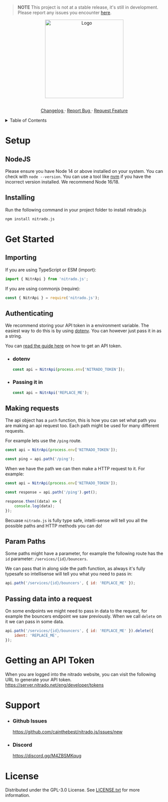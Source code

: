 > **NOTE** This project is not at a stable release, it's still in development. Please report any issues you encounter [here](https://github.com/cainthebest/nitrado.js/issues/new).

<div align="center">
  <a>
    <img src="https://cdn.discordapp.com/attachments/754460402729091212/964958946651693086/IMG_1775.png" alt="Logo"  height="250">
  </a>

  <p align="center">
    <br />
    <a href="https://github.com/cainthebest/nitrado.js/blob/master/CHANGELOG.md">
      Changelog
    </a>
    ·
    <a href="https://github.com/cainthebest/nitrado.js/issues/news">
      Report Bug
    </a>
    ·
    <a href="https://github.com/cainthebest/nitrado.js/issues/new">
      Request Feature
    </a>
  </p>
</div>

<details>
  <summary> Table of Contents </summary>

  <ol>
    <li>
      <a href="#setup">Setup</a>
      <ol>
        <li><a href="#nodejs">NodeJS</a></li>
        <li><a href="#installing">Installing</a></li>
      </ol>
    </li>
    <li>
      <a href="#get-started">Get Started</a>
      <ol>
        <li><a href="#importing">Importing</li>
        <li><a href="#authenticating">Authenticating</a></li>
        <li><a href="#making-requests">Making Requests</a></li>
        <li><a href="#param-paths">Param Paths</a></li>
        <li><a href="#passing-data-into-a-request">Passing data into a request</a></li>
      </ol>
    </li>
    <li>
      <a href="#getting-an-api-token">Getting an API token</a>
    </li>
    <li>
      <a href="#support">Support</a>
    </li>
    <li>
      <a href="#license">License</a>
    </li>
  </ol>
</details>

# Setup

## NodeJS

Please ensure you have Node 14 or above installed on your system. You can check with `node --version`. You can use a tool like [nvm](https://github.com/nvm-sh/nvm) if you have the incorrect version installed. We recommend Node 16/18.

## Installing

Run the following command in your project folder to install nitrado.js

```bash
npm install nitrado.js
```

# Get Started

## Importing

If you are using TypeScript or ESM (import):

```js
import { NitrApi } from 'nitrado.js';
```

If you are using commonjs (require):

```js
const { NitrApi } = require('nitrado.js');
```

## Authenticating

We recommend storing your API token in a environment variable. The easiest way to do this is by using [dotenv](https://www.npmjs.com/package/dotenv). You can however just pass it in as a string.

You can [read the guide here](#getting-an-api-token) on how to get an API token.

-   ### dotenv

    ```js
    const api = NitrApi(process.env['NITRADO_TOKEN']);
    ```

-   ### Passing it in
    ```js
    const api = NitrApi('REPLACE_ME');
    ```

## Making requests

The api object has a `path` function, this is how you can set what path you are making an api request too. Each path might be used for many different requests.

For example lets use the `/ping` route.

```js
const api = NitrApi(process.env['NITRADO_TOKEN']);

const ping = api.path('/ping');
```

When we have the path we can then make a HTTP request to it. For example:

```js
const api = NitrApi(process.env['NITRADO_TOKEN']);

const response = api.path('/ping').get();

response.then((data) => {
    console.log(data);
});
```

Becuase `nitrado.js` is fully type safe, intelli-sense will tell you all the possible paths and HTTP methods you can do!

## Param Paths

Some paths might have a parameter, for example the following route has the `id` parameter: `/services/{id}/bouncers`.

We can pass that in along side the path function, as always it's fully typesafe so intellisense will tell you what you need to pass in:

```js
api.path('/services/{id}/bouncers', { id: 'REPLACE_ME' });
```

## Passing data into a request

On some endpoints we might need to pass in data to the request, for example the bouncers endpoint we saw previously. When we call `delete` on it we can pass in some data.

```js
api.path('/services/{id}/bouncers', { id: 'REPLACE_ME' }).delete({
    ident: 'REPLACE_ME',
});
```

# Getting an API Token

When you are logged into the nitrado website, you can visit the following URL to generate your API token. https://server.nitrado.net/eng/developer/tokens

# Support

-   ### Github Issues

    https://github.com/cainthebest/nitrado.js/issues/new

-   ### Discord
    https://discord.gg/M4ZBSMKqug

# License

Distributed under the GPL-3.0 License. See [LICENSE.txt](./LICENSE.txt) for more information.
